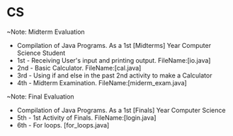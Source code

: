 # CS
~Note: Midterm Evaluation
- Compilation of Java Programs. As a 1st [Midterms] Year Computer Science Student
- 1st - Receiving User's input and printing output. FileName:[io.java]
- 2nd - Basic Calculator. FileName:[cal.java]
- 3rd - Using if and else in the past 2nd activity to make a Calculator
- 4th - Midterm Examination. FileName:[miderm_exam.java]

~Note: Final Evaluation
- Compilation of Java Programs. As a 1st [Finals] Year Computer Science
- 5th - 1st Activity of Finals. FileName:[login.java]
- 6th - For loops. [for_loops.java]